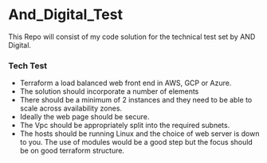 # And_Digital_Test
This Repo will consist of my code solution for the technical test set by AND Digital.


### Tech Test

- Terraform a load balanced web front end in AWS, GCP or Azure.
- The solution should incorporate a number of elements
- There should be a minimum of 2 instances and they need to be able to scale across availability zones.
- Ideally the web page should be secure.
- The Vpc should be appropriately split into the required subnets.
- The hosts should be running Linux and the choice of web server is down to you. The use of modules would be a good step but the focus should be on good terraform structure.​